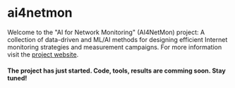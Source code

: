# ai4netmon
Welcome to the "AI for Network Monitoring" (AI4NetMon) project: A collection of data-driven and ML/AI methods for designing efficient Internet monitoring strategies and measurement campaigns. For more information visit the  [project website](https://sermpezis.github.io/ai4netmon/).

#### The project has just started. Code, tools, results are comming soon. Stay tuned! 